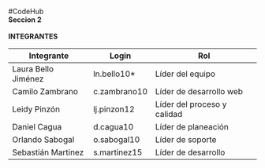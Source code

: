 #CodeHub
<br>
<b>Seccion <strong>2</strong> </b> 
<br><br>
<b>INTEGRANTES</b>
<br>

|    Integrante  |      Login    |    Rol  |   
| ------------- | ------------- | ------------- | 
| Laura Bello Jiménez |   ln.bello10*  | Líder del equipo  |
| Camilo Zambrano |   c.zambrano10  | Líder de desarrollo web  |
| Leidy Pinzón |   lj.pinzon12  | Líder del proceso y calidad  |
| Daniel Cagua |  d.cagua10  | Líder de planeación |
|Orlando Sabogal |   o.sabogal10  | Líder de soporte  |
| Sebastián Martinez |   s.martinez15  | Líder de desarrollo |

